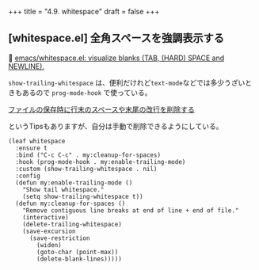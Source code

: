 +++
title = "4.9. whitespace"
draft = false
+++
## [whitespace.el] 全角スペースを強調表示する
🔗 [emacs/whitespace.el: visualize blanks (TAB, (HARD) SPACE and NEWLINE).](https://github.com/emacs-mirror/emacs/tree/master/lisp) 

`show-trailing-whitespace` は、便利だけれど`text-mode`などでは多少うざいときもあるので `prog-mode-hook` で使っている。

[ファイルの保存時に行末のスペースや末尾の改行を削除する](https://qiita.com/itiut@github/items/4d74da2412a29ef59c3a) 

というTipsもありますが、自分は手動で削除できるようにしている。

```elisp
(leaf whitespace
  :ensure t
  :bind ("C-c C-c" . my:cleanup-for-spaces)
  :hook (prog-mode-hook . my:enable-trailing-mode)
  :custom (show-trailing-whitespace . nil)
  :config
  (defun my:enable-trailing-mode ()
    "Show tail whitespace."
    (setq show-trailing-whitespace t))
  (defun my:cleanup-for-spaces ()
    "Remove contiguous line breaks at end of line + end of file."
    (interactive)
    (delete-trailing-whitespace)
    (save-excursion
      (save-restriction
		(widen)
		(goto-char (point-max))
		(delete-blank-lines)))))
```

